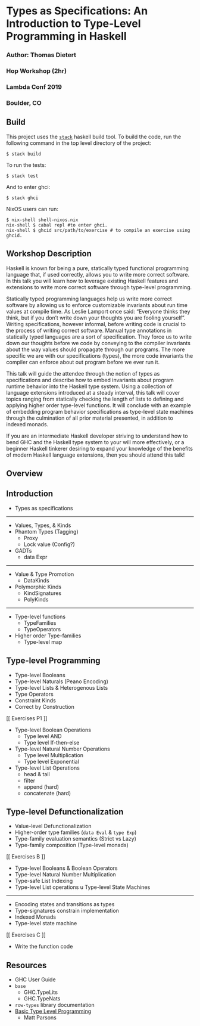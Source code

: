 # Types as Specifications: An Introduction to Type-Level Programming in Haskell

### Author: Thomas Dietert
### Hop Workshop (2hr)
### Lambda Conf 2019
### Boulder, CO

## Build

This project uses the [`stack`](https://docs.haskellstack.org/en/stable/README/) 
haskell build tool. To build the code, run the following command in the top 
level directory of the project:

```
$ stack build
```

To run the tests:

```
$ stack test
```

And to enter ghci:

```
$ stack ghci
```

NixOS users can run:

```
$ nix-shell shell-nixos.nix
nix-shell $ cabal repl #to enter ghci.
nix-shell $ ghcid src/path/to/exercise # to compile an exercise using ghcid.
```

## Workshop Description

Haskell is known for being a pure, statically typed functional programming 
language that, if used correctly, allows you to write more correct software. 
In this talk you will learn how to leverage existing Haskell features and 
extensions to write more correct software through type-level programming.

Statically typed programming languages help us write more correct software by
allowing us to enforce customizable invariants about run time values at compile
time. As Leslie Lamport once said: “Everyone thinks they think, but if you don’t
write down your thoughts you are fooling yourself”. Writing specifications,
however informal, before writing code is crucial to the process of writing
correct software. Manual type annotations in statically typed languages are a
sort of specification. They force us to write down our thoughts before we code
by conveying to the compiler invariants about the way values should propagate
through our programs. The more specific we are with our specifications (types),
the more code invariants the compiler can enforce about out program before we
ever run it.

This talk will guide the attendee through the notion of types as specifications
and describe how to embed invariants about program runtime behavior into the
Haskell type system. Using a collection of language extensions introduced at a
steady interval, this talk will cover topics ranging from statically checking
the length of lists to defining and applying higher order type-level functions.
It will conclude with an example of embedding program behavior specifications as
type-level state machines through the culmination of all prior material
presented, in addition to indexed monads.

If you are an intermediate Haskell developer striving to understand how to bend
GHC and the Haskell type system to your will more effectively, or a beginner
Haskell tinkerer desiring to expand your knowledge of the benefits of modern
Haskell language extensions, then you should attend this talk!

## Overview

Introduction
------------
- Types as specifications
-----
- Values, Types, & Kinds
- Phantom Types (Tagging)
  - Proxy
  - Lock value (Config?)
- GADTs
  - data Expr
-----
- Value & Type Promotion
  - DataKinds
- Polymorphic Kinds
  - KindSignatures
  - PolyKinds
-----
- Type-level functions
  - TypeFamilies
  - TypeOperators
- Higher order Type-families
  - Type-level map 

Type-level Programming
----------------------
- Type-level Booleans 
- Type-level Naturals (Peano Encoding)
- Type-level Lists & Heterogenous Lists
- Type Operators 
- Constraint Kinds
- Correct by Construction

[[ Exercises P1 ]]
- Type-level Boolean Operations
  - Type level AND
  - Type level If-then-else
- Type-level Natural Number Operations 
  - Type level Multiplication
  - Type level Exponential
- Type-level List Operations
  - head & tail
  - filter 
  - append (hard) 
  - concatenate (hard) 

Type-level Defunctionalization
------------------------------
- Value-level Defunctionalization
- Higher-order type families (`data Eval` & `type Exp`)
- Type-family evaluation semantics (Strict vs Lazy)
- Type-family composition (Type-level monads)

[[ Exercises B ]]
- Type-level Booleans & Boolean Operators 
- Type-level Natural Number Multiplication
- Type-safe List Indexing
- Type-level List operations
u
Type-level State Machines
-------------------------
- Encoding states and transitions as types
- Type-signatures constrain implementation
- Indexed Monads
- Type-level state machine

[[ Exercises C ]]
- Write the function code 

Resources
---------
- GHC User Guide
- `base`
  - GHC.TypeLits 
  - GHC.TypeNats
- `row-types` library documentation
- [Basic Type Level Programming](https://www.parsonsmatt.org/2017/04/26/basic_type_level_programming_in_haskell.html)
  - Matt Parsons 

